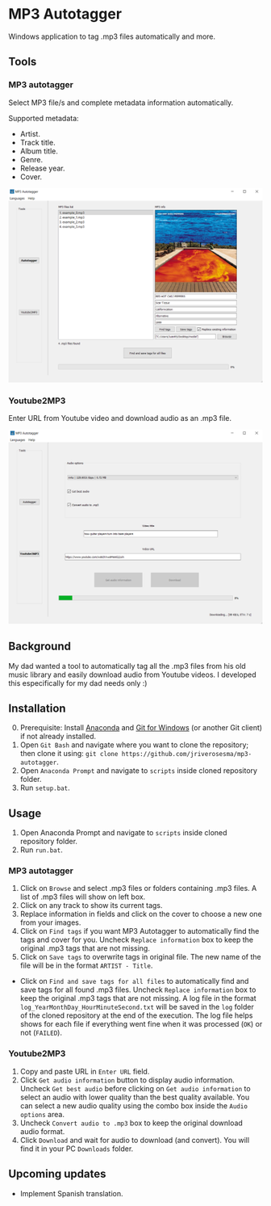 # MP3 Autotagger
 Windows application to tag  .mp3 files automatically and more.

## Tools
### MP3 autotagger
Select MP3 file/s and complete metadata information automatically.

Supported metadata:
- Artist.
- Track title.
- Album title.
- Genre.
- Release year.
- Cover.

![MP3 autotagger tool GUI general view](media/mp3_autotagger_gui.png)

### Youtube2MP3
Enter URL from Youtube video and download audio as an .mp3 file.

![Youtube2MP3 tool GUI general view](media/youtube2mp3_gui.png)

## Background
My dad wanted a tool to automatically tag all the .mp3 files from his old music library and easily download audio from Youtube videos. I developed this especifically for my dad needs only :) 

## Installation
0. Prerequisite: Install [Anaconda](https://www.anaconda.com/) and [Git for Windows](https://gitforwindows.org/) (or another Git client) if not already installed.
1. Open `Git Bash` and navigate where you want to clone the repository; then clone it using: `git clone https://github.com/jriverosesma/mp3-autotagger`.
3. Open `Anaconda Prompt` and navigate to `scripts` inside cloned repository folder.
4. Run `setup.bat`.

## Usage
1. Open Anaconda Prompt and navigate to `scripts` inside cloned repository folder.
2. Run `run.bat`.

### MP3 autotagger
1. Click on `Browse` and select .mp3 files or folders containing .mp3 files. A list of .mp3 files will show on left box.
2. Click on any track to show its current tags.
3. Replace information in fields and click on the cover to choose a new one from your images.
4. Click on `Find tags` if you want MP3 Autotagger to automatically find the tags and cover for you. Uncheck `Replace information` box to keep the original .mp3 tags that are not missing.
5. Click on `Save tags` to overwrite tags in original file. The new name of the file will be in the format `ARTIST - Title`.
- Click on `Find and save tags for all files` to automatically find and save tags for all found .mp3 files. Uncheck `Replace information` box to keep the original .mp3 tags that are not missing. A log file in the format `log_YearMonthDay_HourMinuteSecond.txt` will be saved in the `log` folder of the cloned repository at the end of the execution. The log file helps shows for each file if everything went fine when it was processed (`OK`) or not (`FAILED`).

### Youtube2MP3
1. Copy and paste URL in `Enter URL` field. 
2. Click `Get audio information` button to display audio information. Uncheck `Get best audio` before clicking on `Get audio information` to select an audio with lower quality than the best quality available. You can select a new audio quality using the combo box inside the `Audio options` area. 
3. Uncheck `Convert audio to .mp3` box to keep the original download audio format.
4. Click `Download` and wait for audio to download (and convert). You will find it in your PC `Downloads` folder.
        
## Upcoming updates
- Implement Spanish translation.
